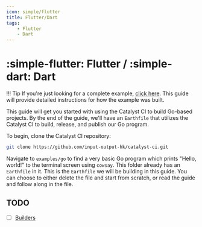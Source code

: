 ```yaml
---
icon: simple/flutter
title: Flutter/Dart
tags:
    - Flutter
    - Dart
---
```


<!-- markdownlint-disable single-h1 -->
# :simple-flutter: Flutter / :simple-dart: Dart
<!-- markdownlint-enable single-h1 -->

<!-- markdownlint-disable max-one-sentence-per-line -->
!!! Tip
    If you're just looking for a complete example,
    [click here](https://github.com/input-output-hk/catalyst-ci/blob/master/examples/dart/Earthfile).
    This guide will provide detailed instructions for how the example was built.
<!-- markdownlint-enable max-one-sentence-per-line -->

This guide will get you started with using the Catalyst CI to build Go-based projects.
By the end of the guide, we'll have an `Earthfile` that utilizes the Catalyst CI to build, release, and publish our Go program.

To begin, clone the Catalyst CI repository:

```bash
git clone https://github.com/input-output-hk/catalyst-ci.git
```

Navigate to `examples/go` to find a very basic Go program which prints "Hello, world!" to the terminal screen using `cowsay`.
This folder already has an `Earthfile` in it.
This is the `Earthfile` we will be building in this guide.
You can choose to either delete the file and start from scratch, or read the guide and follow along in the file.

## TODO

* [ ] [Builders](https://github.com/input-output-hk/catalyst-ci/issues/83)
